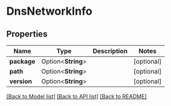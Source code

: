 # DnsNetworkInfo

## Properties

Name | Type | Description | Notes
------------ | ------------- | ------------- | -------------
**package** | Option<**String**> |  | [optional]
**path** | Option<**String**> |  | [optional]
**version** | Option<**String**> |  | [optional]

[[Back to Model list]](../README.md#documentation-for-models) [[Back to API list]](../README.md#documentation-for-api-endpoints) [[Back to README]](../README.md)


